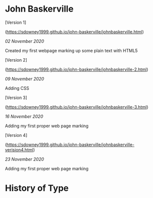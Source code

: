John Baskerville
================

[Version 1] 

(https://sdowney1999.github.io/john-baskerville/johnbaskerville.html)

*02 November 2020*

Created my first webpage marking up some plain text with HTML5

[Version 2] 

(https://sdowney1999.github.io/john-baskerville/johnbaskerville-2.html)

*09 November 2020*

Adding CSS


[Version 3] 

(https://sdowney1999.github.io/john-baskerville/johnbaskerville-3.html)

*16 November 2020*

Adding my first proper web page marking


[Version 4] 

(https://sdowney1999.github.io/john-baskerville/johnbaskerville-verision4.html)

*23 November 2020*

Adding my first proper web page marking

History of Type
==========================
